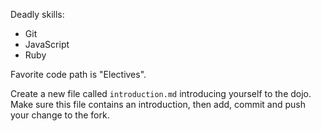 Deadly skills:

* Git
* JavaScript
* Ruby

Favorite code path is "Electives".

Create a new file called `introduction.md` introducing yourself to the dojo.
Make sure this file contains an introduction, then add, commit and push your
change to the fork.

